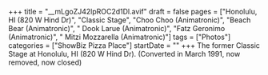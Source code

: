 +++
title = "__mLgoZJ42lpROC2d1Dl.avif"
draft = false
pages = ["Honolulu, HI (820 W Hind Dr)", "Classic Stage", "Choo Choo (Animatronic)", "Beach Bear (Animatronic)", " Dook Larue (Animatronic)", "Fatz Geronimo (Animatronic)", " Mitzi Mozzarella (Animatronic)"]
tags = ["Photos"]
categories = ["ShowBiz Pizza Place"]
startDate = ""
+++
The former Classic Stage at Honolulu, HI (820 W Hind Dr). (Converted in March 1991, now removed, now closed)
